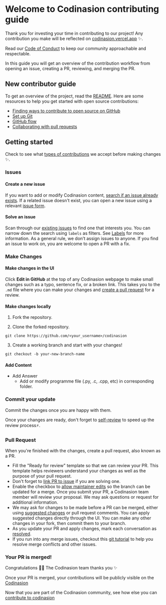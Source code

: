# Welcome to Codinasion contributing guide

Thank you for investing your time in contributing to our project! Any contribution you make will be reflected on [codinasion.vercel.app](https://codinasion.vercel.app/) :sparkles:.

Read our [Code of Conduct](./CODE_OF_CONDUCT.md) to keep our community approachable and respectable.

In this guide you will get an overview of the contribution workflow from opening an issue, creating a PR, reviewing, and merging the PR.

## New contributor guide

To get an overview of the project, read the [README](README.md). Here are some resources to help you get started with open source contributions:

- [Finding ways to contribute to open source on GitHub](https://docs.github.com/en/get-started/exploring-projects-on-github/finding-ways-to-contribute-to-open-source-on-github)
- [Set up Git](https://docs.github.com/en/get-started/quickstart/set-up-git)
- [GitHub flow](https://docs.github.com/en/get-started/quickstart/github-flow)
- [Collaborating with pull requests](https://docs.github.com/en/github/collaborating-with-pull-requests)

## Getting started

Check to see what [types of contributions](/contributing/types-of-contributions.md) we accept before making changes :sparkles:.

### Issues

#### Create a new issue

If you want to add or modify Codinasion content, [search if an issue already exists](https://github.com/codinasion/codinasion-programme/issues). If a related issue doesn't exist, you can open a new issue using a relevant [issue form](https://github.com/codinasion/codinasion-programme/issues/new/choose).

#### Solve an issue

Scan through our [existing issues](https://github.com/codinasion/codinasion-programme/issues) to find one that interests you. You can narrow down the search using `labels` as filters. See [Labels](/contributing/how-to-use-labels.md) for more information. As a general rule, we don’t assign issues to anyone. If you find an issue to work on, you are welcome to open a PR with a fix.

### Make Changes

#### Make changes in the UI

Click **Edit in GitHub** at the top of any Codinasion webpage to make small changes such as a typo, sentence fix, or a broken link. This takes you to the `.md` file where you can make your changes and [create a pull request](#pull-request) for a review.

#### Make changes locally

1. Fork the repository.

2. Clone the forked repository.

  ```
  git clone https://github.com/<your_username>/codinasion
  ```

3. Create a working branch and start with your changes!

  ```
  git checkout -b your-new-branch-name
  ```

#### Add Content

- Add Answer
  - Add or modify programme file (.py, .c, .cpp, etc) in corresponding folder.

### Commit your update

Commit the changes once you are happy with them.

Once your changes are ready, don't forget to [self-review](/contributing/self-review.md) to speed up the review process:zap:.

### Pull Request

When you're finished with the changes, create a pull request, also known as a PR.

- Fill the "Ready for review" template so that we can review your PR. This template helps reviewers understand your changes as well as the purpose of your pull request.
- Don't forget to [link PR to issue](https://docs.github.com/en/issues/tracking-your-work-with-issues/linking-a-pull-request-to-an-issue) if you are solving one.
- Enable the checkbox to [allow maintainer edits](https://docs.github.com/en/github/collaborating-with-issues-and-pull-requests/allowing-changes-to-a-pull-request-branch-created-from-a-fork) so the branch can be updated for a merge.
  Once you submit your PR, a Codinasion team member will review your proposal. We may ask questions or request for additional information.
- We may ask for changes to be made before a PR can be merged, either using [suggested changes](https://docs.github.com/en/github/collaborating-with-issues-and-pull-requests/incorporating-feedback-in-your-pull-request) or pull request comments. You can apply suggested changes directly through the UI. You can make any other changes in your fork, then commit them to your branch.
- As you update your PR and apply changes, mark each conversation as [resolved](https://docs.github.com/en/github/collaborating-with-issues-and-pull-requests/commenting-on-a-pull-request#resolving-conversations).
- If you run into any merge issues, checkout this [git tutorial](https://lab.github.com/githubtraining/managing-merge-conflicts) to help you resolve merge conflicts and other issues.

### Your PR is merged!

Congratulations :tada::tada: The Codinasion team thanks you :sparkles:

Once your PR is merged, your contributions will be publicly visible on the [Codinasion](https://codinasion.vercel.app)

Now that you are part of the Codinasion community, see how else you can [contribute to codinasion](/contributing/types-of-contributions.md)
